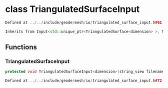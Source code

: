# class TriangulatedSurfaceInput

```cpp
Defined at ../../include/geode/mesh/io/triangulated_surface_input.h#61
```

```cpp
Inherits from Input<std::unique_ptr<TriangulatedSurface<dimension> >, MeshImpl>
```



## Functions

### TriangulatedSurfaceInput

```cpp
protected void TriangulatedSurfaceInput<dimension>(string_view filename)
```

```cpp
Defined at ../../include/geode/mesh/io/triangulated_surface_input.h#72
```



